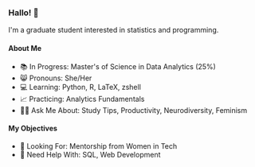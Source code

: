 ### Hallo! 👋

I'm a graduate student interested in statistics and programming.

#### About Me
- 📚 In Progress: Master's of Science in Data Analytics (25%)
- 😸 Pronouns: She/Her
- 💻 Learning: Python, R, LaTeX, zshell
- 📈 Practicing: Analytics Fundamentals
- 🙋‍♀️ Ask Me About: Study Tips, Productivity, Neurodiversity, Feminism

#### My Objectives
- 🤝 Looking For: Mentorship from Women in Tech
- 👀 Need Help With: SQL, Web Development


<!--
**meowgix/meowgix** is a ✨ _special_ ✨ repository because its `README.md` (this file) appears on your GitHub profile.

Here are some ideas to get you started:

- 🔭 I’m currently working on ...
- 🌱 I’m currently learning ...
- 👯 I’m looking to collaborate on ...
- 🤔 I’m looking for help with ...
- 💬 Ask me about ...
- 📫 How to reach me: ...
- 😄 Pronouns: ...
- ⚡ Fun fact: ...
-->
